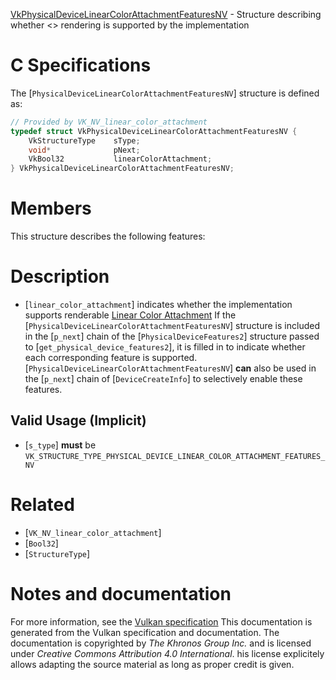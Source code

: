[VkPhysicalDeviceLinearColorAttachmentFeaturesNV](https://www.khronos.org/registry/vulkan/specs/1.3-extensions/man/html/VkPhysicalDeviceLinearColorAttachmentFeaturesNV.html) - Structure describing whether <> rendering is supported by the implementation

# C Specifications
The [`PhysicalDeviceLinearColorAttachmentFeaturesNV`] structure is
defined as:
```c
// Provided by VK_NV_linear_color_attachment
typedef struct VkPhysicalDeviceLinearColorAttachmentFeaturesNV {
    VkStructureType    sType;
    void*              pNext;
    VkBool32           linearColorAttachment;
} VkPhysicalDeviceLinearColorAttachmentFeaturesNV;
```

# Members
This structure describes the following features:

# Description
- [`linear_color_attachment`] indicates whether the implementation supports renderable [Linear Color Attachment](https://www.khronos.org/registry/vulkan/specs/1.3-extensions/html/vkspec.html#glossary)
If the [`PhysicalDeviceLinearColorAttachmentFeaturesNV`] structure is included in the [`p_next`] chain of the
[`PhysicalDeviceFeatures2`] structure passed to
[`get_physical_device_features2`], it is filled in to indicate whether each
corresponding feature is supported.
[`PhysicalDeviceLinearColorAttachmentFeaturesNV`] **can**  also be used in the [`p_next`] chain of
[`DeviceCreateInfo`] to selectively enable these features.
## Valid Usage (Implicit)
-  [`s_type`] **must**  be `VK_STRUCTURE_TYPE_PHYSICAL_DEVICE_LINEAR_COLOR_ATTACHMENT_FEATURES_NV`

# Related
- [`VK_NV_linear_color_attachment`]
- [`Bool32`]
- [`StructureType`]

# Notes and documentation
For more information, see the [Vulkan specification](https://www.khronos.org/registry/vulkan/specs/1.3-extensions/html/vkspec.html)
This documentation is generated from the Vulkan specification and documentation.
The documentation is copyrighted by *The Khronos Group Inc.* and is licensed under *Creative Commons Attribution 4.0 International*.
his license explicitely allows adapting the source material as long as proper credit is given.
        